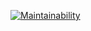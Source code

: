 [![Maintainability](https://api.codeclimate.com/v1/badges/3223d452347acfe92ca8/maintainability)](https://codeclimate.com/github/dbiron/laboratory/maintainability)